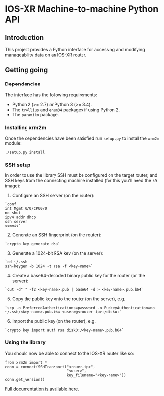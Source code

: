# IOS-XR Machine-to-machine Python API

## Introduction

This project provides a Python interface for accessing and modifying
manageability data on an IOS-XR router.

## Getting going

### Dependencies

The interface has the following requirements:

  * Python 2 (>= 2.7) *or* Python 3 (>= 3.4).
  * The `trollius` and `enum34` packages if using Python 2.
  * The `paramiko` package.

### Installing xrm2m

Once the dependencies have been satisfied run `setup.py` to install the `xrm2m`
module:

    ./setup.py install

### SSH setup

In order to use the library SSH must be configured on the target router, and
SSH keys from the connecting machine installed (for this you'll need the `k9`
image):

  1. Configure an SSH server (on the router):

    `conf
    int Mgmt 0/0/CPU0/0
    no shut
    ipv4 addr dhcp
    ssh server
    commit`

  2. Generate an SSH fingerprint (on the router):

    `crypto key generate dsa`

  3. Generate a 1024-bit RSA key (on the server):

    `cd ~/.ssh
    ssh-keygen -b 1024 -t rsa -f <key-name>`

  4. Create a base64-decoded binary public key for the router (on the server):

    `cut -d" " -f2 <key-name>.pub | base64 -d > <key-name>.pub.b64`

  5. Copy the public key onto the router (on the server), e.g.

    `scp -o PreferredAuthentications=password -o PubkeyAuthentication=no ~/.ssh/<key-name>.pub.b64 <user>@<router-ip>:/disk0:`

  6. Import the public key (on the router), e.g.

    `crypto key import auth rsa disk0:/<key-name>.pub.b64`

### Using the library

You should now be able to connect to the IOS-XR router like so:

    from xrm2m import *
    conn = connect(SSHTransport("<rouer-ip>",
                                "<user>",
                                key_filename="<key-name>"))
    conn.get_version()

[Full documentation is available here.](https://rawgit.com/cisco/xr-telemetry-m2m-lib/master/doc/html/index.html)


